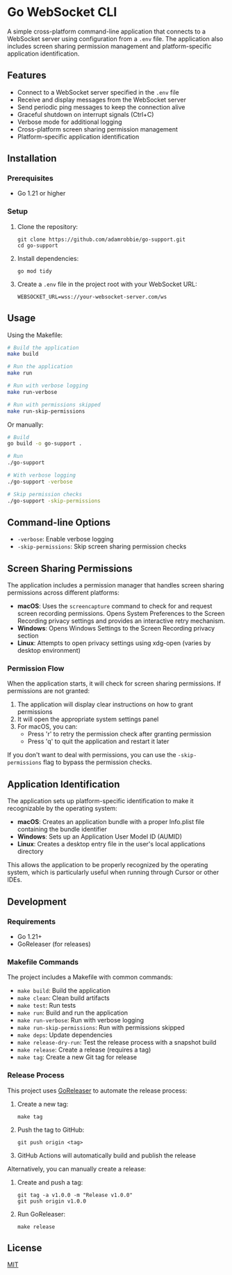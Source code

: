 # Go WebSocket CLI

A simple cross-platform command-line application that connects to a WebSocket server using configuration from a `.env` file. The application also includes screen sharing permission management and platform-specific application identification.

## Features

- Connect to a WebSocket server specified in the `.env` file
- Receive and display messages from the WebSocket server
- Send periodic ping messages to keep the connection alive
- Graceful shutdown on interrupt signals (Ctrl+C)
- Verbose mode for additional logging
- Cross-platform screen sharing permission management
- Platform-specific application identification

## Installation

### Prerequisites

- Go 1.21 or higher

### Setup

1. Clone the repository:
   ```
   git clone https://github.com/adamrobbie/go-support.git
   cd go-support
   ```

2. Install dependencies:
   ```
   go mod tidy
   ```

3. Create a `.env` file in the project root with your WebSocket URL:
   ```
   WEBSOCKET_URL=wss://your-websocket-server.com/ws
   ```

## Usage

Using the Makefile:

```bash
# Build the application
make build

# Run the application
make run

# Run with verbose logging
make run-verbose

# Run with permissions skipped
make run-skip-permissions
```

Or manually:

```bash
# Build
go build -o go-support .

# Run
./go-support

# With verbose logging
./go-support -verbose

# Skip permission checks
./go-support -skip-permissions
```

## Command-line Options

- `-verbose`: Enable verbose logging
- `-skip-permissions`: Skip screen sharing permission checks

## Screen Sharing Permissions

The application includes a permission manager that handles screen sharing permissions across different platforms:

- **macOS**: Uses the `screencapture` command to check for and request screen recording permissions. Opens System Preferences to the Screen Recording privacy settings and provides an interactive retry mechanism.
- **Windows**: Opens Windows Settings to the Screen Recording privacy section
- **Linux**: Attempts to open privacy settings using xdg-open (varies by desktop environment)

### Permission Flow

When the application starts, it will check for screen sharing permissions. If permissions are not granted:

1. The application will display clear instructions on how to grant permissions
2. It will open the appropriate system settings panel
3. For macOS, you can:
   - Press 'r' to retry the permission check after granting permission
   - Press 'q' to quit the application and restart it later

If you don't want to deal with permissions, you can use the `-skip-permissions` flag to bypass the permission checks.

## Application Identification

The application sets up platform-specific identification to make it recognizable by the operating system:

- **macOS**: Creates an application bundle with a proper Info.plist file containing the bundle identifier
- **Windows**: Sets up an Application User Model ID (AUMID)
- **Linux**: Creates a desktop entry file in the user's local applications directory

This allows the application to be properly recognized by the operating system, which is particularly useful when running through Cursor or other IDEs.

## Development

### Requirements

- Go 1.21+
- GoReleaser (for releases)

### Makefile Commands

The project includes a Makefile with common commands:

- `make build`: Build the application
- `make clean`: Clean build artifacts
- `make test`: Run tests
- `make run`: Build and run the application
- `make run-verbose`: Run with verbose logging
- `make run-skip-permissions`: Run with permissions skipped
- `make deps`: Update dependencies
- `make release-dry-run`: Test the release process with a snapshot build
- `make release`: Create a release (requires a tag)
- `make tag`: Create a new Git tag for release

### Release Process

This project uses [GoReleaser](https://goreleaser.com/) to automate the release process:

1. Create a new tag:
   ```
   make tag
   ```

2. Push the tag to GitHub:
   ```
   git push origin <tag>
   ```

3. GitHub Actions will automatically build and publish the release

Alternatively, you can manually create a release:

1. Create and push a tag:
   ```
   git tag -a v1.0.0 -m "Release v1.0.0"
   git push origin v1.0.0
   ```

2. Run GoReleaser:
   ```
   make release
   ```

## License

[MIT](LICENSE) 